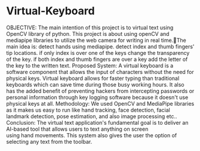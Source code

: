 # Virtual-Keyboard
OBJECTIVE:
The main intention of this project is to  virtual text using OpenCV library of python.
This project is about using openCV and mediapipe libraries to utilize the web camera for writing in real time.The main idea is:
detect hands using mediapipe.
detect index and thumb fingers' tip locations.
if only index is over one of the keys change the transparency of the key.
if both index and thumb fingers are over a key add the letter of the key to the written text.
Proposed System:
A virtual keyboard is a software component that allows the input of characters without the need for physical keys.
Virtual keyboard allows for faster typing than traditional keyboards which can save time during those busy working hours.
It also has the added benefit of preventing hackers from intercepting passwords or personal information through key logging software because it doesn't use physical keys at all.
Methodology:
We used OpenCV and MediaPipe libraries as it makes us easy to run like hand tracking, face detection, facial landmark detection, pose estimation, and also image processing etc..
Conclusion:
The virtual text application's fundamental goal is to deliver an AI-based tool that allows users to text anything on screen using hand movements.
This system also gives the user the option of selecting any text from the toolbar.




